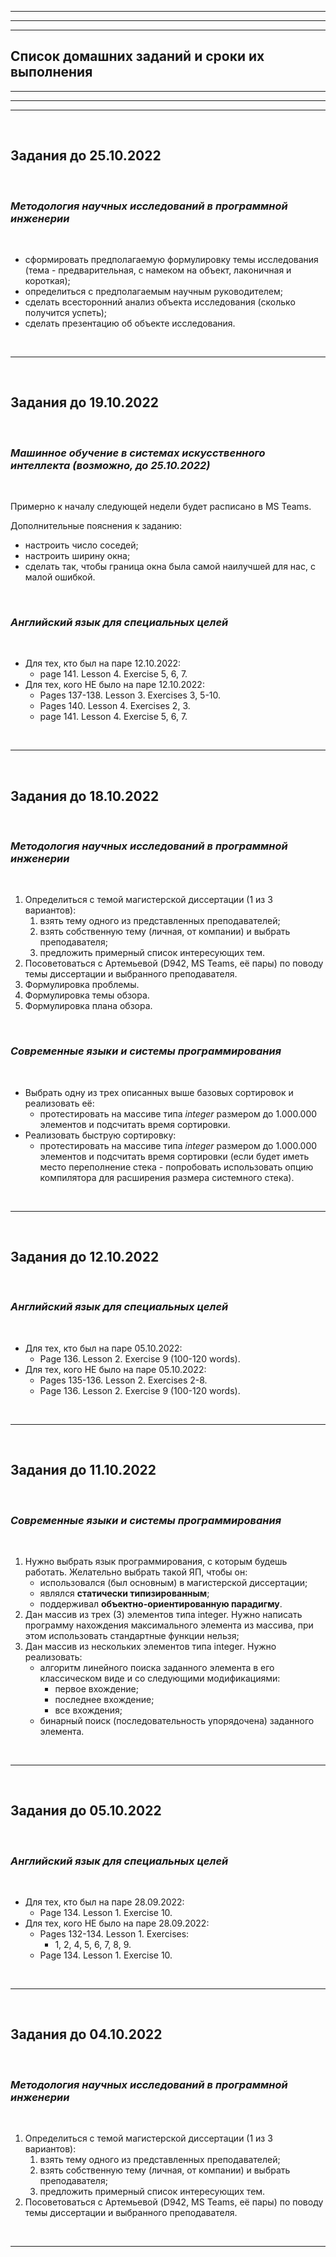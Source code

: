 ___
___
___
## Список домашних заданий и сроки их выполнения
___
___
___

&nbsp;

## Задания до 25.10.2022

&nbsp;

### ___Методология научных исследований в программной инженерии___

&nbsp;

- сформировать предполагаемую формулировку темы исследования
(тема - предварительная, с намеком на объект, лаконичная и короткая);
- определиться с предполагаемым научным руководителем;
- сделать всесторонний анализ объекта исследования (сколько получится
успеть);
- сделать презентацию об объекте исследования.

&nbsp;

___

&nbsp;

## Задания до 19.10.2022

&nbsp;

### ___Машинное обучение в системах искусственного интеллекта (возможно, до 25.10.2022)___

&nbsp;

Примерно к началу следующей недели будет расписано в MS Teams.

Дополнительные пояснения к заданию:
- настроить число соседей;
- настроить ширину окна;
- сделать так, чтобы граница окна была самой наилучшей для нас, с малой
ошибкой.

&nbsp;

### ___Английский язык для специальных целей___

&nbsp;

- Для тех, кто был на паре 12.10.2022:
    - page 141. Lesson 4. Exercise 5, 6, 7.
- Для тех, кого НЕ было на паре 12.10.2022:
    - Pages 137-138. Lesson 3. Exercises 3, 5-10.
    - Pages 140. Lesson 4. Exercises 2, 3.
    - page 141. Lesson 4. Exercise 5, 6, 7.

&nbsp;

___

&nbsp;

## Задания до 18.10.2022

&nbsp;

### ___Методология научных исследований в программной инженерии___

&nbsp;

1. Определиться с темой магистерской диссертации (1 из 3 вариантов):
    1. взять тему одного из представленных преподавателей;
    2. взять собственную тему (личная, от компании) и выбрать преподавателя;
    3. предложить примерный список интересующих тем.
2. Посоветоваться с Артемьевой (D942, MS Teams, её пары) по поводу темы
диссертации и выбранного преподавателя.
3. Формулировка проблемы.
4. Формулировка темы обзора.
5. Формулировка плана обзора.

&nbsp;

### ___Современные языки и системы программирования___

&nbsp;

- Выбрать одну из трех описанных выше базовых сортировок и реализовать её:
    - протестировать на массиве типа _integer_ размером до 1.000.000
    элементов и подсчитать время сортировки.
- Реализовать быструю сортировку:
    - протестировать на массиве типа _integer_ размером до 1.000.000
    элементов и подсчитать время сортировки (если будет иметь место
    переполнение стека - попробовать использовать опцию компилятора для
    расширения размера системного стека).

&nbsp;

___

&nbsp;

## Задания до 12.10.2022

&nbsp;

### ___Английский язык для специальных целей___

&nbsp;

- Для тех, кто был на паре 05.10.2022:
    - Page 136. Lesson 2. Exercise 9 (100-120 words).
- Для тех, кого НЕ было на паре 05.10.2022:
    - Pages 135-136. Lesson 2. Exercises 2-8.
    - Page 136. Lesson 2. Exercise 9 (100-120 words).

&nbsp;

___

&nbsp;

## Задания до 11.10.2022

&nbsp;

### ___Современные языки и системы программирования___

&nbsp;

1. Нужно выбрать язык программирования, с которым будешь работать.
Желательно выбрать такой ЯП, чтобы он:
    - использовался (был основным) в магистерской диссертации;
    - являлся __статически типизированным__;
    - поддерживал __объектно-ориентированную парадигму__.
2. Дан массив из трех (3) элементов типа integer.
Нужно написать программу нахождения максимального элемента из массива,
при этом использовать стандартные функции нельзя;
3. Дан массив из нескольких элементов типа integer. Нужно реализовать:
    - алгоритм линейного поиска заданного элемента в его классическом виде
    и со следующими модификациями:
        - первое вхождение;
        - последнее вхождение;
        - все вхождения;
    - бинарный поиск (последовательность упорядочена) заданного элемента.

&nbsp;

___

&nbsp;

## Задания до 05.10.2022

&nbsp;

### ___Английский язык для специальных целей___

&nbsp;

- Для тех, кто был на паре 28.09.2022:
    - Page 134. Lesson 1. Exercise 10.
- Для тех, кого НЕ было на паре 28.09.2022:
    - Pages 132-134. Lesson 1. Exercises:
        - 1, 2, 4, 5, 6, 7, 8, 9.
    - Page 134. Lesson 1. Exercise 10.

&nbsp;

___

&nbsp;

## Задания до 04.10.2022

&nbsp;

### ___Методология научных исследований в программной инженерии___

&nbsp;

1. Определиться с темой магистерской диссертации (1 из 3 вариантов):
    1. взять тему одного из представленных преподавателей;
    2. взять собственную тему (личная, от компании) и выбрать преподавателя;
    3. предложить примерный список интересующих тем.
2. Посоветоваться с Артемьевой (D942, MS Teams, её пары) по поводу темы
диссертации и выбранного преподавателя.

&nbsp;

___
